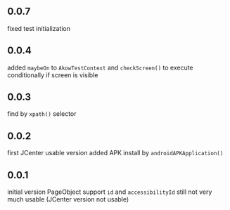 ## 0.0.7
fixed test initialization
## 0.0.4
added `maybeOn` to `AkowTestContext` and `checkScreen()` to execute conditionally if screen is visible
## 0.0.3
find by `xpath()` selector
## 0.0.2
first JCenter usable version
added APK install by `androidAPKApplication()`
## 0.0.1
initial version
PageObject support `id` and `accessibilityId`
still not very much usable (JCenter version not usable)